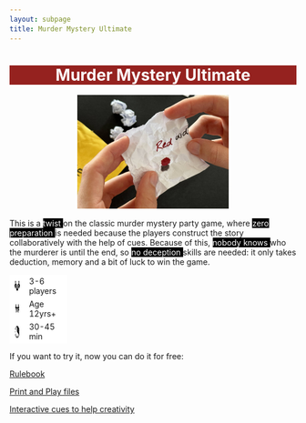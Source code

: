 ```yaml
---
layout: subpage
title: Murder Mystery Ultimate
---
```


 <h1 style="background-color:#95221f;color:#ffffff;text-align:center">Murder Mystery Ultimate</h1>

<div style="text-align: center;">
<img src="/public/img/IMG_1911.jpg" height="200">
</div>

This is a <span style="background-color:#000000;color:#ffffff"> twist </span> on the classic murder mystery party game, where <span style="background-color:#000000;color:#ffffff">  zero preparation </span> is needed because the players construct the story collaboratively with the help of cues. Because of this, <span style="background-color:#000000;color:#ffffff">  nobody knows </span> who the murderer is until the end, so <span style="background-color:#000000;color:#ffffff">  no deception </span> skills are needed: it only takes deduction, memory and a bit of luck to win the game.

<table style="background-color:#ffffff;border:none;width:20%">
 <tbody style="background-color:#ffffff;border:none">
    <tr style="background-color:#ffffff;border:none">
        <td style="background-color:#ffffff;display:flex;align-items:center;vertical-align:middle;border:none"><img src="/public/img/image2.png" height="35" width="35"></td>
        <td style="background-color:#ffffff;vertical-align:middle;border:none">3-6 players</td>
    </tr>
    <tr>
        <td style="background-color:#ffffff;display:flex;align-items:center;vertical-align:middle;border:none"><img src="/public/img/image3.png" height="35" width="35"></td>
        <td style="background-color:#ffffff;vertical-align:middle;border:none">Age 12yrs+</td>
    </tr>
    <tr>
        <td style="background-color:#ffffff;display:flex;align-items:center;vertical-align:middle;border:none"><img src="/public/img/image1.png" height="35" width="35"></td>
        <td style="background-color:#ffffff;vertical-align:middle;border:none">30-45 min</td>
    </tr>
</tbody>
</table>

If you want to try it, now you can do it for free:

[Rulebook](https://docs.google.com/document/d/1pI0rQaAWCFLeeZpal_w3okZ1vFCh-jh6nwOfnQqEJMU/pub)

[Print and Play files](https://docs.google.com/presentation/d/1W41-UNxPOxvtFGgiGPyleRrsCkT4fClBtq8qzNLHENc/edit?usp=sharing)

[Interactive cues to help creativity](https://agostontorok.github.io/games/murdermystery/index.html)